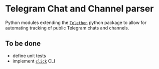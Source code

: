 # Telegram Chat and Channel parser

Python modules extending the [`Telethon`](https://github.com/LonamiWebs/Telethon) python package to allow for automating tracking of public Telegram chats and channels.

## To be done 

- define unit tests
- implement [`click`](https://pypi.org/project/click/) CLI